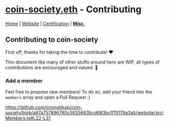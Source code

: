 # [coin-society.eth](https://coin-society.org) - Contributing

[Home](/) | [Website](/website/) | [Certification](/certification/) | [**Misc.**](/CONTRIBUTING.md)

## Contributing to coin-society

First off, thanks for taking the time to contribute! ❤️

This document like many of other stuffs around here are WIP, all types of contributions are encouraged and valued. 🙏

### Add a member

Feel free to propose new members! To do so, add your friend into the `members` array and open a Pull Request :)

https://github.com/cromatikap/coin-society/blob/a87a757896780c5635663bcd683bcff15179a3a5/website/src/Members.ts#L22-L31
